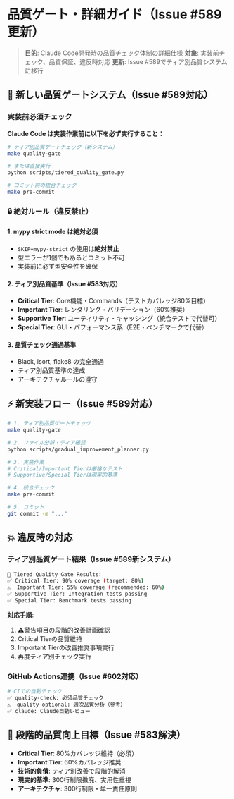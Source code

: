 # 品質ゲート・詳細ガイド（Issue #589更新）

> **目的**: Claude Code開発時の品質チェック体制の詳細仕様
> **対象**: 実装前チェック、品質保証、違反時対応
> **更新**: Issue #589でティア別品質システムに移行

## 🎯 新しい品質ゲートシステム（Issue #589対応）

### 実装前必須チェック

**Claude Code は実装作業前に以下を必ず実行すること：**

```bash
# ティア別品質ゲートチェック（新システム）
make quality-gate

# または直接実行
python scripts/tiered_quality_gate.py

# コミット前の統合チェック
make pre-commit
```

### 🔒 絶対ルール（違反禁止）

#### 1. **mypy strict mode は絶対必須**
- `SKIP=mypy-strict` の使用は**絶対禁止**
- 型エラーが1個でもあるとコミット不可
- 実装前に必ず型安全性を確保

#### 2. **ティア別品質基準（Issue #583対応）**
- **Critical Tier**: Core機能・Commands（テストカバレッジ80%目標）
- **Important Tier**: レンダリング・バリデーション（60%推奨）
- **Supportive Tier**: ユーティリティ・キャッシング（統合テストで代替可）
- **Special Tier**: GUI・パフォーマンス系（E2E・ベンチマークで代替）

#### 3. **品質チェック通過基準**
- Black, isort, flake8 の完全通過
- ティア別品質基準の達成
- アーキテクチャルールの遵守

## ⚡ 新実装フロー（Issue #589対応）

```bash
# 1. ティア別品質ゲートチェック
make quality-gate

# 2. ファイル分析・ティア確認
python scripts/gradual_improvement_planner.py

# 3. 実装作業
# Critical/Important Tierは厳格なテスト
# Supportive/Special Tierは現実的基準

# 4. 統合チェック
make pre-commit

# 5. コミット
git commit -m "..."
```

## 💥 違反時の対応

### ティア別品質ゲート結果（Issue #589新システム）
```bash
🎯 Tiered Quality Gate Results:
✅ Critical Tier: 90% coverage (target: 80%)
⚠️  Important Tier: 55% coverage (recommended: 60%)
✅ Supportive Tier: Integration tests passing
✅ Special Tier: Benchmark tests passing
```

**対応手順**:
1. ⚠️警告項目の段階的改善計画確認
2. Critical Tierの品質維持
3. Important Tierの改善推奨事項実行
4. 再度ティア別チェック実行

### GitHub Actions連携（Issue #602対応）
```bash
# CIでの自動チェック
✅ quality-check: 必須品質チェック
⚠️  quality-optional: 週次品質分析（参考）
✅ claude: Claude自動レビュー
```

## 🎯 段階的品質向上目標（Issue #583解決）

- **Critical Tier**: 80%カバレッジ維持（必須）
- **Important Tier**: 60%カバレッジ推奨
- **技術的負債**: ティア別改善で段階的解消
- **現実的基準**: 300行制限撤廃、実用性重視
- **アーキテクチャ**: 300行制限・単一責任原則
